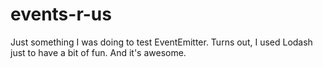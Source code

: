 events-r-us
===========

Just something I was doing to test EventEmitter. Turns out, I used Lodash just to have a bit of fun. And it's awesome.